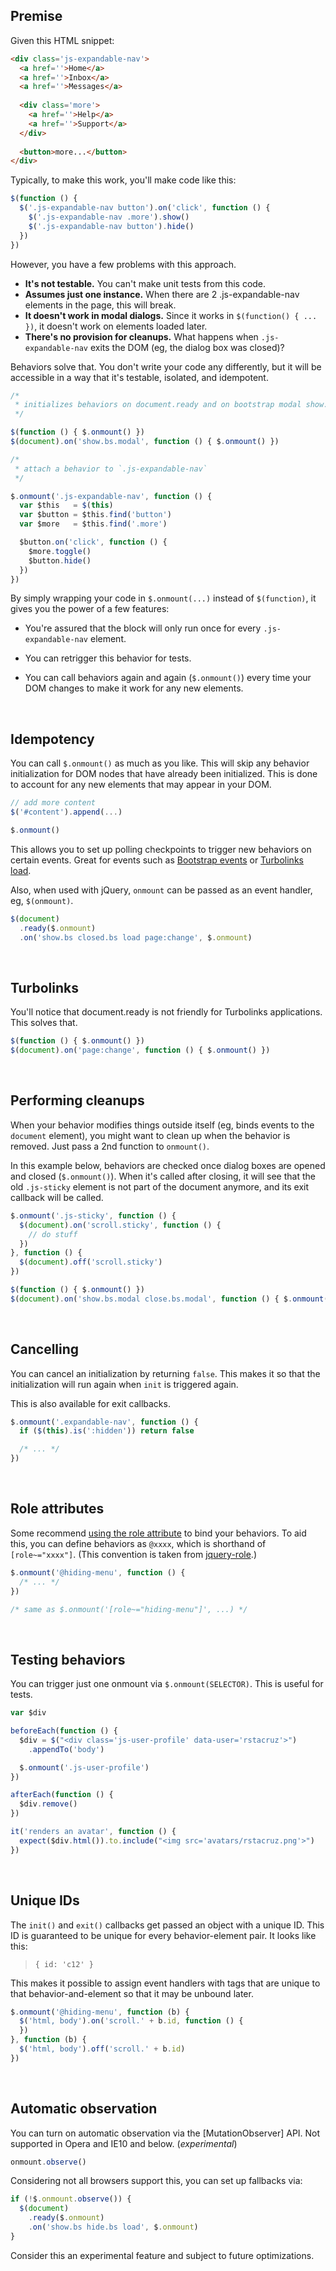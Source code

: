 ## Premise

Given this HTML snippet:

```html
<div class='js-expandable-nav'>
  <a href=''>Home</a>
  <a href=''>Inbox</a>
  <a href=''>Messages</a>
  
  <div class='more'>
    <a href=''>Help</a>
    <a href=''>Support</a>
  </div>
  
  <button>more...</button>
</div>
```

Typically, to make this work, you'll make code like this:

```js
$(function () {
  $('.js-expandable-nav button').on('click', function () {
    $('.js-expandable-nav .more').show()
    $('.js-expandable-nav button').hide()
  })
})
```

However, you have a few problems with this approach.

* __It's not testable.__ You can't make unit tests from this code.
* __Assumes just one instance.__ When there are 2 .js-expandable-nav elements in the page, this will break.
* __It doesn't work in modal dialogs.__ Since it works in `$(function() { ... })`, it doesn't work on elements loaded later.
* __There's no provision for cleanups.__ What happens when `.js-expandable-nav` exits the DOM (eg, the dialog box was closed)?

Behaviors solve that. You don't write your code any differently, but it will be accessible in a way that it's testable, isolated, and idempotent.

```js
/*
 * initializes behaviors on document.ready and on bootstrap modal show.
 */

$(function () { $.onmount() })
$(document).on('show.bs.modal', function () { $.onmount() })

/*
 * attach a behavior to `.js-expandable-nav`
 */

$.onmount('.js-expandable-nav', function () {
  var $this   = $(this)
  var $button = $this.find('button')
  var $more   = $this.find('.more')

  $button.on('click', function () {
    $more.toggle()
    $button.hide()
  })
})
```

By simply wrapping your code in `$.onmount(...)` instead of `$(function)`, it gives you the power of a few features:

* You're assured that the block will only run once for every `.js-expandable-nav` element.

* You can retrigger this behavior for tests.

* You can call behaviors again and again (`$.onmount()`) every time your DOM changes to make it work for any new elements.

<br>

## Idempotency

You can call `$.onmount()` as much as you like. This will skip any behavior initialization for DOM nodes that have already been initialized. This is done to account for any new elements that may appear in your DOM.

```js
// add more content
$('#content').append(...)

$.onmount()
```

This allows you to set up polling checkpoints to trigger new behaviors on certain events.
Great for events such as [Bootstrap events] or [Turbolinks load].

Also, when used with jQuery, `onmount` can be passed as an event handler, eg,
`$(onmount)`.

```js
$(document)
  .ready($.onmount)
  .on('show.bs closed.bs load page:change', $.onmount)
```

[Bootstrap events]: http://getbootstrap.com/javascript/
[Turbolinks load]: https://github.com/rails/turbolinks#events

<br>

## Turbolinks

You'll notice that document.ready is not friendly for Turbolinks applications. This solves that.

```js
$(function () { $.onmount() })
$(document).on('page:change', function () { $.onmount() })
```

<br>

## Performing cleanups

When your behavior modifies things outside itself (eg, binds events to the `document` element), you might want to clean up when the behavior is removed. Just pass a 2nd function to `onmount()`.

In this example below, behaviors are checked once dialog boxes are opened and closed (`$.onmount()`). When it's called after closing, it will see that the old `.js-sticky` element is not part of the document anymore, and its exit callback will be called.

```js
$.onmount('.js-sticky', function () {
  $(document).on('scroll.sticky', function () {
    // do stuff
  })
}, function () {
  $(document).off('scroll.sticky')
})

$(function () { $.onmount() })
$(document).on('show.bs.modal close.bs.modal', function () { $.onmount() })
```

<br>

## Cancelling

You can cancel an initialization by returning `false`. This makes it so that the initialization will run again when `init` is triggered again.

This is also available for exit callbacks.

```js
$.onmount('.expandable-nav', function () {
  if ($(this).is(':hidden')) return false

  /* ... */
})
```

<br>

## Role attributes

Some recommend [using the role attribute][rsjs] to bind your behaviors. To aid this, you can define behaviors as `@xxxx`, which is shorthand of `[role~="xxxx"]`. (This convention is taken from [jquery-role].)

```js
$.onmount('@hiding-menu', function () {
  /* ... */
})

/* same as $.onmount('[role~="hiding-menu"]', ...) */
```

[rsjs]: https://github.com/rstacruz/rsjs
[jquery-role]: https://github.com/kossnocorp/role

<br>

## Testing behaviors

You can trigger just one onmount via `$.onmount(SELECTOR)`. This is useful for tests.

```js
var $div

beforeEach(function () {
  $div = $("<div class='js-user-profile' data-user='rstacruz'>")
    .appendTo('body')

  $.onmount('.js-user-profile')
})

afterEach(function () {
  $div.remove()
})

it('renders an avatar', function () {
  expect($div.html()).to.include("<img src='avatars/rstacruz.png'>")
})
```

<br>

## Unique IDs

The `init()` and `exit()` callbacks get passed an object with a unique ID. This ID is guaranteed to be unique for every behavior-element pair. It looks like this:

> `{ id: 'c12' }`

This makes it possible to assign event handlers with tags that are unique to that behavior-and-element so that it may be unbound later.

```js
$.onmount('@hiding-menu', function (b) {
  $('html, body').on('scroll.' + b.id, function () {
  })
}, function (b) {
  $('html, body').off('scroll.' + b.id)
})
```

<br>

## Automatic observation

You can turn on automatic observation via the [MutationObserver] API. Not supported in Opera and IE10 and below. (*experimental*)

```js
onmount.observe()
```

Considering not all browsers support this, you can set up fallbacks via:

```js
if (!$.onmount.observe()) {
  $(document)
    .ready($.onmount)
    .on('show.bs hide.bs load', $.onmount)
}
```

Consider this an experimental feature and subject to future optimizations.

